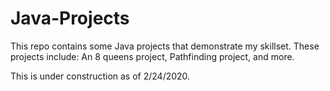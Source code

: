# Java-Projects

This repo contains some Java projects that demonstrate my skillset. These projects include: An 8 queens project, Pathfinding project, and more. 

This is under construction as of 2/24/2020.
